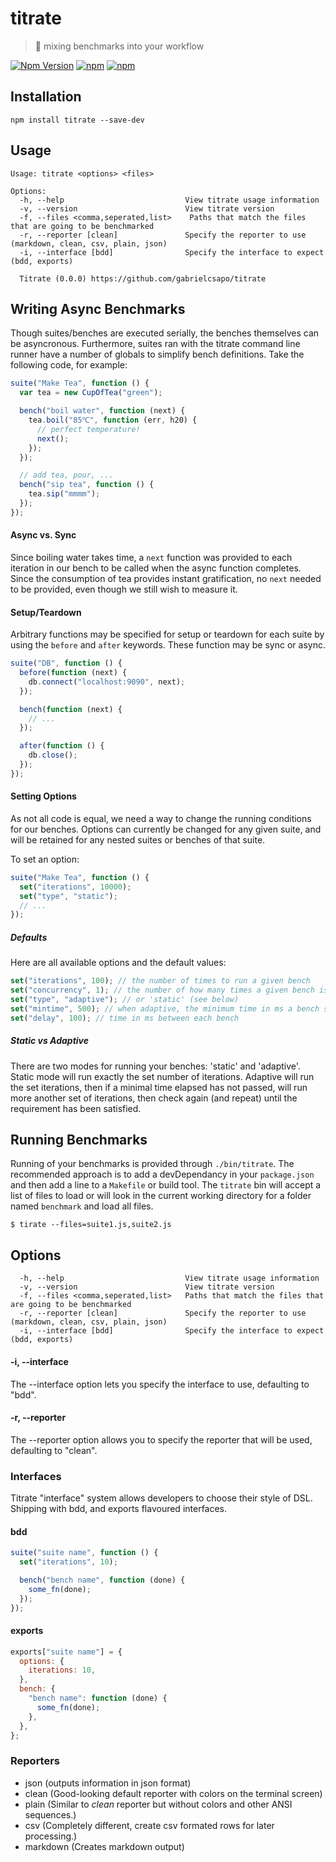 # titrate

> 🧪 mixing benchmarks into your workflow

[![Npm Version](https://img.shields.io/npm/v/titrate.svg)](https://www.npmjs.com/package/titrate)
[![npm](https://img.shields.io/npm/dt/titrate.svg)]()
[![npm](https://img.shields.io/npm/dm/titrate.svg)]()

## Installation

```
npm install titrate --save-dev
```

## Usage

```
Usage: titrate <options> <files>

Options:
  -h, --help                           View titrate usage information
  -v, --version                        View titrate version
  -f, --files <comma,seperated,list>    Paths that match the files that are going to be benchmarked
  -r, --reporter [clean]               Specify the reporter to use (markdown, clean, csv, plain, json)
  -i, --interface [bdd]                Specify the interface to expect (bdd, exports)

  Titrate (0.0.0) https://github.com/gabrielcsapo/titrate
```

## Writing Async Benchmarks

Though suites/benches are executed serially, the benches themselves can be asyncronous. Furthermore, suites ran with the titrate command line runner have a number of globals to simplify bench definitions. Take the following code, for example:

```js
suite("Make Tea", function () {
  var tea = new CupOfTea("green");

  bench("boil water", function (next) {
    tea.boil("85℃", function (err, h20) {
      // perfect temperature!
      next();
    });
  });

  // add tea, pour, ...
  bench("sip tea", function () {
    tea.sip("mmmm");
  });
});
```

#### Async vs. Sync

Since boiling water takes time, a `next` function was provided to each iteration in our bench to be called when the async function completes. Since the consumption of tea provides instant gratification, no `next` needed to be provided, even though we still wish to measure it.

#### Setup/Teardown

Arbitrary functions may be specified for setup or teardown for each suite by using the `before` and `after` keywords. These function may be sync or async.

```js
suite("DB", function () {
  before(function (next) {
    db.connect("localhost:9090", next);
  });

  bench(function (next) {
    // ...
  });

  after(function () {
    db.close();
  });
});
```

#### Setting Options

As not all code is equal, we need a way to change the running conditions for our benches. Options can currently be changed for
any given suite, and will be retained for any nested suites or benches of that suite.

To set an option:

```js
suite("Make Tea", function () {
  set("iterations", 10000);
  set("type", "static");
  // ...
});
```

##### Defaults

Here are all available options and the default values:

```js
set("iterations", 100); // the number of times to run a given bench
set("concurrency", 1); // the number of how many times a given bench is run concurrently
set("type", "adaptive"); // or 'static' (see below)
set("mintime", 500); // when adaptive, the minimum time in ms a bench should run
set("delay", 100); // time in ms between each bench
```

##### Static vs Adaptive

There are two modes for running your benches: 'static' and 'adaptive'. Static mode will run exactly the set number of iterations.
Adaptive will run the set iterations, then if a minimal time elapsed has not passed, will run more another set of iterations, then
check again (and repeat) until the requirement has been satisfied.

## Running Benchmarks

Running of your benchmarks is provided through `./bin/titrate`. The recommended approach is to add a devDependancy in your `package.json` and then add a line to a `Makefile` or build tool. The `titrate` bin will accept a list of files to load or will look in the current working directory for a folder named `benchmark` and load all files.

```
$ tirate --files=suite1.js,suite2.js
```

## Options

```
  -h, --help                           View titrate usage information
  -v, --version                        View titrate version
  -f, --files <comma,seperated,list>   Paths that match the files that are going to be benchmarked
  -r, --reporter [clean]               Specify the reporter to use (markdown, clean, csv, plain, json)
  -i, --interface [bdd]                Specify the interface to expect (bdd, exports)
```

#### -i, --interface <name>

The --interface option lets you specify the interface to use, defaulting to "bdd".

#### -r, --reporter <name>

The --reporter option allows you to specify the reporter that will be used, defaulting to "clean".

### Interfaces

Titrate "interface" system allows developers to choose their style of DSL. Shipping with bdd, and exports flavoured interfaces.

#### bdd

```js
suite("suite name", function () {
  set("iterations", 10);

  bench("bench name", function (done) {
    some_fn(done);
  });
});
```

#### exports

```js
exports["suite name"] = {
  options: {
    iterations: 10,
  },
  bench: {
    "bench name": function (done) {
      some_fn(done);
    },
  },
};
```

### Reporters

- json (outputs information in json format)
- clean (Good-looking default reporter with colors on the terminal screen)
- plain (Similar to _clean_ reporter but without colors and other ANSI sequences.)
- csv (Completely different, create csv formated rows for later processing.)
- markdown (Creates markdown output)
